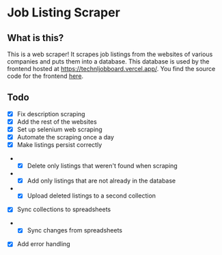 # Job Listing Scraper

## What is this?

This is a web scraper! It scrapes job listings from the websites of various companies and puts them into a database. This database is used by the frontend hosted at https://technljobboard.vercel.app/.
You find the source code for the frontend [here](https://github.com/techNL-dev/Job-Listing-Frontend).

## Todo

- [x] Fix description scraping
- [x] Add the rest of the websites
- [x] Set up selenium web scraping
- [x] Automate the scraping once a day
- [x] Make listings persist correctly
- - [x] Delete only listings that weren't found when scraping
- - [x] Add only listings that are not already in the database
- - [x] Upload deleted listings to a second collection
- [x] Sync collections to spreadsheets
- - [x] Sync changes from spreadsheets
- [x] Add error handling
